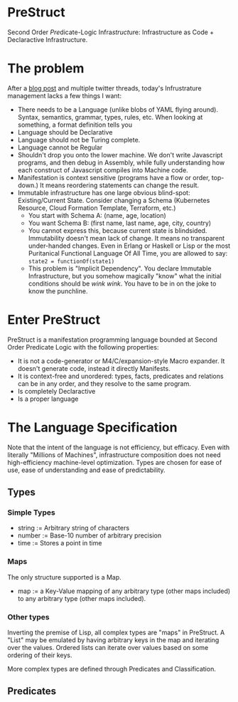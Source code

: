 # PreStruct
Second Order *Pre*dicate-Logic Infra*struct*ure: Infrastructure as Code + Declaractive Infrastructure.

# The problem

After a [blog post](https://medium.com/@archisgore/can-we-just-cut-to-infrastructure-as-declarative-code-3b0b44fa02) and multiple twitter threads, today's Infrustrature management lacks a few things I want:

* There needs to be a Language (unlike blobs of YAML flying around). Syntax, semantics, grammar, types, rules, etc. When looking at something, a format definition tells you 
* Language should be Declarative
* Language should not be Turing complete.
* Language cannot be Regular
* Shouldn't drop you onto the lower machine. We don't write Javascript programs, and then debug in Assembly, while fully understanding how each construct of Javascript compiles into Machine code.
* Manifestation is context sensitive (programs have a flow or order, top-down.) It means reordering statements can change the result.
* Immutable infrastructure has one large obvious blind-spot: Existing/Current State. Consider changing a Schema (Kubernetes Resource, Cloud Formation Template, Terraform, etc.)
  * You start with Schema A: (name, age, location)
  * You want Schema B: (first name, last name, age, city, country)
  * You cannot express this, because current state is blindsided. Immutability doesn't mean lack of change. It means no
    transparent under-handed changes. Even in Erlang or Haskell or Lisp or the most Puritanical Functional 
     Language Of All Time, you are allowed to say: `state2 = functionOf(state1)`
  * This problem is "Implicit Dependency". You declare Immutable Infrastructure, but you somehow magically "know" 
    what the initial conditions should be *wink wink*. You have to be in on the joke to know the punchline.

# Enter PreStruct

PreStruct is a manifestation programming language bounded at Second Order Predicate Logic with the following properties:
* It is not a code-generator or M4/C/expansion-style Macro expander. It doesn't generate code, instead it directly Manifests.
* It is context-free and unordered: types, facts, predicates and relations can be in any order, and they resolve to the same program.
* Is completely Declaractive
* Is a proper language

# The Language Specification

Note that the intent of the language is not efficiency, but efficacy. Even with literally "Millions of Machines", infrastructure composition does not need high-efficiency machine-level optimization. Types are chosen for ease of use, ease of understanding and ease of predictability.

## Types

### Simple Types

* string := Arbitrary string of characters
* number := Base-10 number of arbitrary precision
* time := Stores a point in time

### Maps

The only structure supported is a Map.

* map := a Key-Value mapping of any arbitrary type (other maps included) to any arbitrary type (other maps included).

### Other types

Inverting the premise of Lisp, all complex types are "maps" in PreStruct. A "List" may be emulated by having arbitrary keys in the map and iterating over the values. Ordered lists can iterate over values based on some ordering of their keys.

More complex types are defined through Predicates and Classification.

## Predicates

### 
